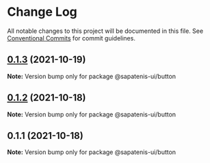 # Change Log

All notable changes to this project will be documented in this file.
See [Conventional Commits](https://conventionalcommits.org) for commit guidelines.

## [0.1.3](https://github.com/mrocha98/sapatenis-ui/compare/@sapatenis-ui/button@0.1.2...@sapatenis-ui/button@0.1.3) (2021-10-19)

**Note:** Version bump only for package @sapatenis-ui/button





## [0.1.2](https://github.com/mrocha98/sapatenis-ui/compare/@sapatenis-ui/button@0.1.1...@sapatenis-ui/button@0.1.2) (2021-10-18)

**Note:** Version bump only for package @sapatenis-ui/button





## 0.1.1 (2021-10-18)

**Note:** Version bump only for package @sapatenis-ui/button
